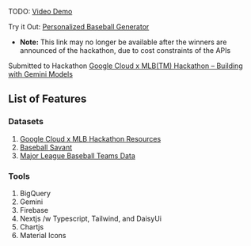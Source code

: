 TODO: [Video Demo](https://nextjs.org)

Try it Out: [Personalized Baseball Generator](https://baseball-ai-generator.vercel.app/)

- <strong>Note:</strong> This link may no longer be available after the winners are announced of the hackathon, due to cost constraints of the APIs

Submitted to Hackathon [Google Cloud x MLB(TM) Hackathon – Building with Gemini Models](https://next2025challenge.devpost.com/?ref_feature=challenge&ref_medium=your-open-hackathons&ref_content=Submissions+open)

## List of Features

### Datasets

1. [Google Cloud x MLB Hackathon Resources](https://github.com/MajorLeagueBaseball/google-cloud-mlb-hackathon)
2. [Baseball Savant](https://baseballsavant.mlb.com/)
3. [Major League Baseball Teams Data](https://www.openintro.org/data/index.php?data=mlb_teams)

### Tools

1. BigQuery
2. Gemini
3. Firebase
4. Nextjs /w Typescript, Tailwind, and DaisyUi
5. Chartjs
6. Material Icons
